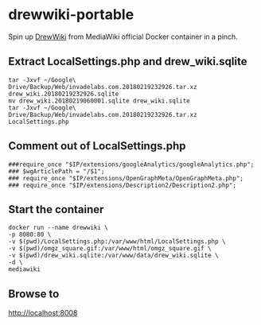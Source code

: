 drewwiki-portable
=================
Spin up [DrewWiki](https://drew.invadelabs.com) from MediaWiki official Docker container in a pinch.

## Extract LocalSettings.php and drew_wiki.sqlite
```
tar -Jxvf ~/Google\ Drive/Backup/Web/invadelabs.com.20180219232926.tar.xz drew_wiki.20180219232926.sqlite
mv drew_wiki.20180219060001.sqlite drew_wiki.sqlite
tar -Jxvf ~/Google\ Drive/Backup/Web/invadelabs.com.20180219232926.tar.xz LocalSettings.php
```

## Comment out of LocalSettings.php
```
###require_once "$IP/extensions/googleAnalytics/googleAnalytics.php";
### $wgArticlePath = "/$1";
### require_once "$IP/extensions/OpenGraphMeta/OpenGraphMeta.php";
### require_once "$IP/extensions/Description2/Description2.php";
```

## Start the container
```
docker run --name drewwiki \
-p 8080:80 \
-v $(pwd)/LocalSettings.php:/var/www/html/LocalSettings.php \
-v $(pwd)/omgz_square.gif:/var/www/html/omgz_square.gif \
-v $(pwd)/drew_wiki.sqlite:/var/www/data/drew_wiki.sqlite \
-d \
mediawiki
```

## Browse to
[http://localhost:8008](http://localhost:8080)
